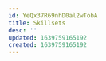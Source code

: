 ```yaml
---
id: YeQx37R69nhD0al2wTobA
title: Skillsets
desc: ''
updated: 1639759165192
created: 1639759165192
---
```


